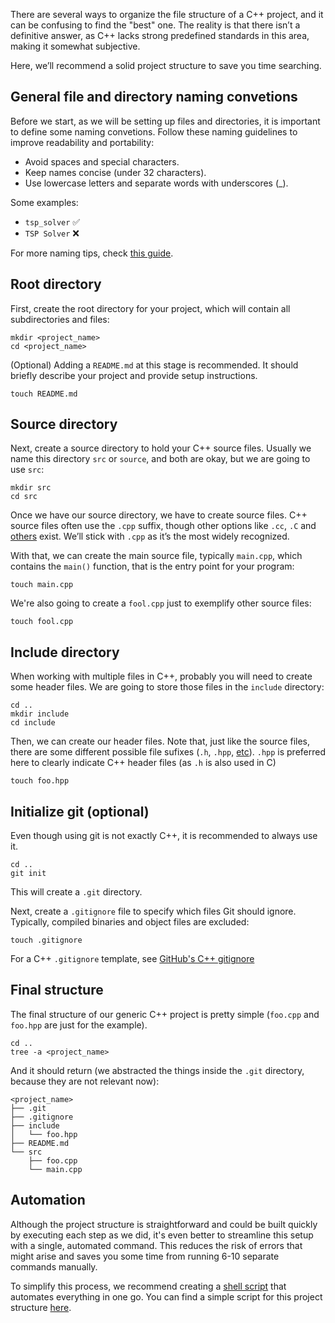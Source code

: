 There are several ways to organize the file structure of a C++ project, and it can be confusing to find the "best" one. The reality is that there isn’t a definitive answer, as C++ lacks strong predefined standards in this area, making it somewhat subjective.

Here, we’ll recommend a solid project structure to save you time searching.

## General file and directory naming convetions

Before we start, as we will be setting up files and directories, it is important to define some naming convetions. Follow these naming guidelines to improve readability and portability:

* Avoid spaces and special characters.
* Keep names concise (under 32 characters).
* Use lowercase letters and separate words with underscores (_).

Some examples:

* `tsp_solver` ✅
* `TSP Solver` ❌

For more naming tips, check [this guide](https://resources.ascented.com/ascent-blog/tips-file-and-folder-naming-convention).

## Root directory

First, create the root directory for your project, which will contain all subdirectories and files:


```
mkdir <project_name>
cd <project_name>
```

(Optional) Adding a `README.md` at this stage is recommended. It should briefly describe your project and provide setup instructions.

```
touch README.md
```

## Source directory 

Next, create a source directory to hold your C++ source files. Usually we name this directory `src` or `source`, and both are okay, but we are going to use `src`:

```
mkdir src
cd src
```

Once we have our source directory, we have to create source files. C++ source files often use the `.cpp` suffix, though other options like `.cc`, `.C` and [others](https://gcc.gnu.org/onlinedocs/gcc-4.4.1/gcc/Overall-Options.html#index-file-name-suffix-71) exist. We’ll stick with `.cpp` as it’s the most widely recognized.

With that, we can create the main source file, typically `main.cpp`, which contains the `main()` function, that is the entry point for your program:

```
touch main.cpp
```

We're also going to create a `fool.cpp` just to exemplify other source files:

```
touch fool.cpp
```

## Include directory

When working with multiple files in C++, probably you will need to create some header files. We are going to store those files in the `include` directory:

```
cd ..
mkdir include
cd include
```

Then, we can create our header files. Note that, just like the source files, there are some different possible file sufixes (`.h`, `.hpp`, [etc](https://gcc.gnu.org/onlinedocs/gcc-4.4.1/gcc/Overall-Options.html#index-file-name-suffix-71)). `.hpp` is preferred here to clearly indicate C++ header files (as `.h` is also used in C)

```
touch foo.hpp
```

## Initialize git (optional)

Even though using git is not exactly C++, it is recommended to always use it. 

```
cd ..
git init
```

This will create a `.git` directory.

Next, create a `.gitignore` file to specify which files Git should ignore. Typically, compiled binaries and object files are excluded:

```
touch .gitignore
```

For a C++ `.gitignore` template, see [GitHub's C++ gitignore](https://github.com/github/gitignore/blob/main/C%2B%2B.gitignore)

## Final structure

The final structure of our generic C++ project is pretty simple (`foo.cpp` and `foo.hpp` are just for the example).

```
cd ..
tree -a <project_name>
```

And it should return (we abstracted the things inside the `.git` directory, because they are not relevant now):

```
<project_name>
├── .git
├── .gitignore
├── include
│   └── foo.hpp
├── README.md
└── src
    ├── foo.cpp
    └── main.cpp
```

## Automation 

Although the project structure is straightforward and could be built quickly by executing each step as we did, it's even better to streamline this setup with a single, automated command. This reduces the risk of errors that might arise 
and saves you some time from running 6-10 separate commands manually.

To simplify this process, we recommend creating a [shell script](https://en.wikipedia.org/wiki/Shell_script) that automates everything in one go. You can find a simple script for this project structure [here](https://github.com/guidantas21/cpp-programming/tree/main/project_structure).